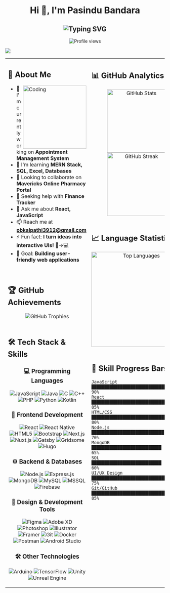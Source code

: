 <div align="center">

# Hi 👋, I'm Pasindu Bandara

## <img src="https://readme-typing-svg.herokuapp.com?font=Fira+Code&size=30&duration=3000&pause=1000&color=00D4FF&center=true&vCenter=true&width=600&lines=Frontend+Developer;MERN+Stack+Enthusiast;React+Developer;UI%2FUX+Designer;Database+Explorer;Innovation+Enthusiast" alt="Typing SVG" />

![Profile views](https://komarev.com/ghpvc/?username=smpkbandra&color=0e75b6&style=flat)

</div>

<img src="https://user-images.githubusercontent.com/73097560/115834477-dbab4500-a447-11eb-908a-139a6edaec5c.gif">

<br>

<table width="100%" border="0">
<tr>
<td width="50%" valign="top">

## 🚀 About Me

<img align="right" alt="Coding" width="200" src="https://media2.giphy.com/media/qgQUggAC3Pfv687qPC/giphy.gif">

- 🔭 I'm currently working on **Appointment Management System**
- 🌱 I'm learning **MERN Stack, SQL, Excel, Databases**
- 👯 Looking to collaborate on **Mavericks Online Pharmacy Portal**
- 🤝 Seeking help with **Finance Tracker**
- 💬 Ask me about **React, JavaScript**
- 📫 Reach me at **pbkalpathi3912@gmail.com**
- ⚡ Fun fact: **I turn ideas into interactive UIs!** 🎨→💻
- 🎯 Goal: **Building user-friendly web applications**

<br>

## 🏆 GitHub Achievements

<div align="center">
  <img src="https://github-profile-trophy.vercel.app/?username=smpkbandra&theme=radical&no-frame=true&no-bg=false&margin-w=4&row=2&column=4" alt="GitHub Trophies"/>
</div>

<br>

## 🛠️ Tech Stack & Skills

<div align="center">

### 💻 Programming Languages
![JavaScript](https://img.shields.io/badge/JavaScript-F7DF1E?style=for-the-badge&logo=javascript&logoColor=black)
![Java](https://img.shields.io/badge/Java-ED8B00?style=for-the-badge&logo=openjdk&logoColor=white)
![C](https://img.shields.io/badge/C-00599C?style=for-the-badge&logo=c&logoColor=white)
![C++](https://img.shields.io/badge/C++-00599C?style=for-the-badge&logo=cplusplus&logoColor=white)
![PHP](https://img.shields.io/badge/PHP-777BB4?style=for-the-badge&logo=php&logoColor=white)
![Python](https://img.shields.io/badge/Python-3776AB?style=for-the-badge&logo=python&logoColor=white)
![Kotlin](https://img.shields.io/badge/Kotlin-0095D5?style=for-the-badge&logo=kotlin&logoColor=white)

### 🎨 Frontend Development
![React](https://img.shields.io/badge/React-20232A?style=for-the-badge&logo=react&logoColor=61DAFB)
![React Native](https://img.shields.io/badge/React_Native-20232A?style=for-the-badge&logo=react&logoColor=61DAFB)
![HTML5](https://img.shields.io/badge/HTML5-E34F26?style=for-the-badge&logo=html5&logoColor=white)
![Bootstrap](https://img.shields.io/badge/Bootstrap-563D7C?style=for-the-badge&logo=bootstrap&logoColor=white)
![Next.js](https://img.shields.io/badge/Next.js-000000?style=for-the-badge&logo=nextdotjs&logoColor=white)
![Nuxt.js](https://img.shields.io/badge/Nuxt.js-00C58E?style=for-the-badge&logo=nuxtdotjs&logoColor=white)
![Gatsby](https://img.shields.io/badge/Gatsby-663399?style=for-the-badge&logo=gatsby&logoColor=white)
![Gridsome](https://img.shields.io/badge/Gridsome-00A672?style=for-the-badge&logo=gridsome&logoColor=white)
![Hugo](https://img.shields.io/badge/Hugo-FF4088?style=for-the-badge&logo=hugo&logoColor=white)

### ⚙️ Backend & Databases
![Node.js](https://img.shields.io/badge/Node.js-43853D?style=for-the-badge&logo=node.js&logoColor=white)
![Express.js](https://img.shields.io/badge/Express.js-404D59?style=for-the-badge&logo=express&logoColor=white)
![MongoDB](https://img.shields.io/badge/MongoDB-4EA94B?style=for-the-badge&logo=mongodb&logoColor=white)
![MySQL](https://img.shields.io/badge/MySQL-4479A1?style=for-the-badge&logo=mysql&logoColor=white)
![MSSQL](https://img.shields.io/badge/MSSQL-004880?style=for-the-badge&logo=microsoft-sql-server&logoColor=white)
![Firebase](https://img.shields.io/badge/Firebase-FFCA28?style=for-the-badge&logo=firebase&logoColor=black)

### 🎨 Design & Development Tools
![Figma](https://img.shields.io/badge/Figma-F24E1E?style=for-the-badge&logo=figma&logoColor=white)
![Adobe XD](https://img.shields.io/badge/Adobe%20XD-470137?style=for-the-badge&logo=Adobe%20XD&logoColor=#FF61F6)
![Photoshop](https://img.shields.io/badge/Photoshop-31A8FF?style=for-the-badge&logo=adobe-photoshop&logoColor=white)
![Illustrator](https://img.shields.io/badge/Illustrator-FF9A00?style=for-the-badge&logo=adobe-illustrator&logoColor=white)
![Framer](https://img.shields.io/badge/Framer-0055FF?style=for-the-badge&logo=framer&logoColor=white)
![Git](https://img.shields.io/badge/Git-F05032?style=for-the-badge&logo=git&logoColor=white)
![Docker](https://img.shields.io/badge/Docker-2496ED?style=for-the-badge&logo=docker&logoColor=white)
![Postman](https://img.shields.io/badge/Postman-FF6C37?style=for-the-badge&logo=postman&logoColor=white)
![Android Studio](https://img.shields.io/badge/Android_Studio-3DDC84?style=for-the-badge&logo=android-studio&logoColor=white)

### 🛠 Other Technologies
![Arduino](https://img.shields.io/badge/Arduino-00979D?style=for-the-badge&logo=arduino&logoColor=white)
![TensorFlow](https://img.shields.io/badge/TensorFlow-FF6F00?style=for-the-badge&logo=tensorflow&logoColor=white)
![Unity](https://img.shields.io/badge/Unity-000000?style=for-the-badge&logo=unity&logoColor=white)
![Unreal Engine](https://img.shields.io/badge/Unreal_Engine-313131?style=for-the-badge&logo=unreal-engine&logoColor=white)

</div>

</td>
<td width="50%" valign="top">

## 📊 GitHub Analytics

<div align="center">
  
  <img src="https://github-readme-stats.vercel.app/api?username=smpkbandra&show_icons=true&theme=radical&hide_border=true&bg_color=0D1117&title_color=00d4ff&icon_color=ff6b6b&text_color=ffffff&ring_color=00d4ff" alt="GitHub Stats" height="200"/>
  
  <img src="https://github-readme-streak-stats.herokuapp.com/?user=smpkbandra&theme=radical&hide_border=true&background=0D1117&stroke=00d4ff&ring=ff6b6b&fire=a8e6cf&currStreakLabel=ffffff&sideLabels=ffffff&currStreakNum=ffffff&sideNums=ffffff" alt="GitHub Streak" height="200"/>
  
</div>

<br>

## 📈 Language Statistics

<div align="center">
  
  <img src="https://github-readme-stats.vercel.app/api/top-langs/?username=smpkbandra&layout=compact&theme=radical&hide_border=true&bg_color=0D1117&title_color=00d4ff&text_color=ffffff&langs_count=10&card_width=400" alt="Top Languages" height="300"/>
  
</div>

<br>

## 🎯 Skill Progress Bars

```text
JavaScript     ████████████████████████████████████     90%
React          ████████████████████████████████         85%
HTML/CSS       ███████████████████████████████████      80%
Node.js        ████████████████████████████             70%
MongoDB        ███████████████████████████              65%
SQL            ███████████████████████████              60%
UI/UX Design   ████████████████████████████████         75%
Git/GitHub     ████████████████████████████████████     85%
